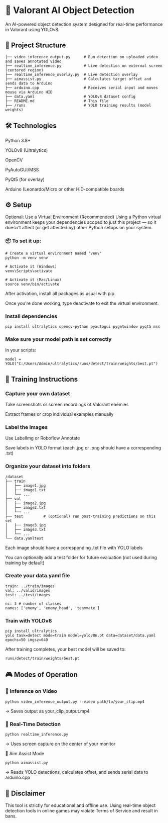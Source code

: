 # 🧠 Valorant AI Object Detection
An AI-powered object detection system designed for real-time performance in Valorant using YOLOv8.

## 📂 Project Structure
```text
├── video_inference_output.py      # Run detection on uploaded video and saves annotated video
├── realtime_inference.py          # Live detection on external screen (centered region)
├── realtime_inference_overlay.py  # Live detection overlay
├── aimassist.py                   # Calculates target offset and sends data to Arduino
├── arduino.cpp                    # Receives serial input and moves mouse via Arduino HID
├── data.yaml                      # YOLOv8 dataset config
├── README.md                      # This file
├── /runs                          # YOLO training results (model weights)
``` 

## 🛠️ Technologies
Python 3.8+

YOLOv8 (Ultralytics)

OpenCV

PyAutoGUI/MSS

PyQt5 (for overlay)

Arduino (Leonardo/Micro or other HID-compatible boards

## ⚙️ Setup
Optional: Use a Virtual Environment (Recommended)
Using a Python virtual environment keeps your dependencies scoped to just this project — so it doesn't affect (or get affected by) other Python setups on your system.
### 📦 To set it up:
```text
# Create a virtual environment named 'venv'
python -m venv venv

# Activate it (Windows)
venv\Scripts\activate

# Activate it (Mac/Linux)
source venv/bin/activate
```
After activation, install all packages as usual with pip.

Once you're done working, type deactivate to exit the virtual environment.

### Install dependencies
```text
pip install ultralytics opencv-python pyautogui pygetwindow pyqt5 mss
``` 

### Make sure your model path is set correctly
In your scripts:
```text
model = YOLO("C:/Users/Admin/ultralytics/runs/detect/train/weights/best.pt")
```

## 🧪 Training Instructions
### Capture your own dataset

Take screenshots or screen recordings of Valorant enemies

Extract frames or crop individual examples manually

### Label the images

Use LabelImg or Roboflow Annotate

Save labels in YOLO format (each .jpg or .png should have a corresponding .txt)

### Organize your dataset into folders
```text
/dataset
├── train
│   ├── image1.jpg
│   ├── image1.txt
│   └── ...
├── val
│   ├── image2.jpg
│   ├── image2.txt
│   └── ...
├── test         # (optional) run post-training predictions on this set
│   ├── image3.jpg
│   ├── image3.txt
│   └── ...
└── data.yamltext
```
Each image should have a corresponding .txt file with YOLO labels

You can optionally add a test folder for future evaluation (not used during training by default)

### Create your data.yaml file
```text
train: ../train/images
val: ../valid/images
test: ../test/images

nc: 3 # number of classes
names: ['enemy', 'enemy_head', 'teammate']
```
### Train with YOLOv8
```text
pip install ultralytics
yolo task=detect mode=train model=yolov8n.pt data=dataset/data.yaml epochs=50 imgsz=640
```

After training completes, your best model will be saved to:
```text
runs/detect/train/weights/best.pt
```

## 🎮 Modes of Operation

### 🎥 Inference on Video
```text
python video_inference_output.py --video path/to/your_clip.mp4
```
→ Saves output as your_clip_output.mp4

### 🔴 Real-Time Detection
```text
python realtime_inference.py
```
→ Uses screen capture on the center of your monitor

🎯 Aim Assist Mode
```text
python aimassist.py
```
→ Reads YOLO detections, calculates offset, and sends serial data to arduino.cpp

## 🚨 Disclaimer
This tool is strictly for educational and offline use.
Using real-time object detection tools in online games may violate Terms of Service and result in bans.

